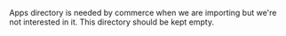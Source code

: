 Apps directory is needed by commerce when we are importing but we're not interested in it. This directory should be kept empty.